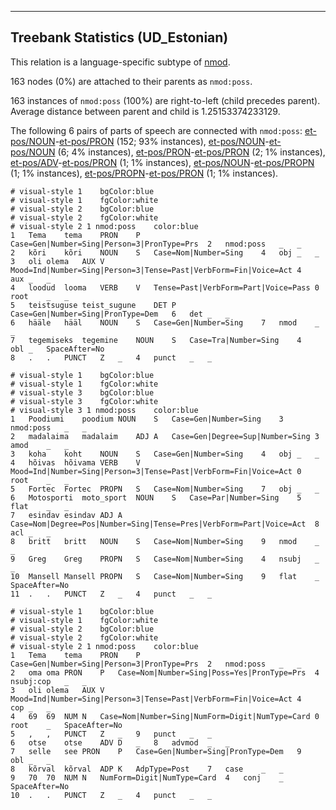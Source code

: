 

--------------------------------------------------------------------------------

## Treebank Statistics (UD_Estonian)

This relation is a language-specific subtype of [nmod]().

163 nodes (0%) are attached to their parents as `nmod:poss`.

163 instances of `nmod:poss` (100%) are right-to-left (child precedes parent).
Average distance between parent and child is 1.25153374233129.

The following 6 pairs of parts of speech are connected with `nmod:poss`: [et-pos/NOUN]()-[et-pos/PRON]() (152; 93% instances), [et-pos/NOUN]()-[et-pos/NOUN]() (6; 4% instances), [et-pos/PRON]()-[et-pos/PRON]() (2; 1% instances), [et-pos/ADV]()-[et-pos/PRON]() (1; 1% instances), [et-pos/NOUN]()-[et-pos/PROPN]() (1; 1% instances), [et-pos/PROPN]()-[et-pos/PRON]() (1; 1% instances).


~~~ conllu
# visual-style 1	bgColor:blue
# visual-style 1	fgColor:white
# visual-style 2	bgColor:blue
# visual-style 2	fgColor:white
# visual-style 2 1 nmod:poss	color:blue
1	Tema	tema	PRON	P	Case=Gen|Number=Sing|Person=3|PronType=Prs	2	nmod:poss	_	_
2	kõri	kõri	NOUN	S	Case=Nom|Number=Sing	4	obj	_	_
3	oli	olema	AUX	V	Mood=Ind|Number=Sing|Person=3|Tense=Past|VerbForm=Fin|Voice=Act	4	aux	_	_
4	loodud	looma	VERB	V	Tense=Past|VerbForm=Part|Voice=Pass	0	root	_	_
5	teistsuguse	teist_sugune	DET	P	Case=Gen|Number=Sing|PronType=Dem	6	det	_	_
6	hääle	hääl	NOUN	S	Case=Gen|Number=Sing	7	nmod	_	_
7	tegemiseks	tegemine	NOUN	S	Case=Tra|Number=Sing	4	obl	_	SpaceAfter=No
8	.	.	PUNCT	Z	_	4	punct	_	_

~~~


~~~ conllu
# visual-style 1	bgColor:blue
# visual-style 1	fgColor:white
# visual-style 3	bgColor:blue
# visual-style 3	fgColor:white
# visual-style 3 1 nmod:poss	color:blue
1	Poodiumi	poodium	NOUN	S	Case=Gen|Number=Sing	3	nmod:poss	_	_
2	madalaima	madalaim	ADJ	A	Case=Gen|Degree=Sup|Number=Sing	3	amod	_	_
3	koha	koht	NOUN	S	Case=Gen|Number=Sing	4	obj	_	_
4	hõivas	hõivama	VERB	V	Mood=Ind|Number=Sing|Person=3|Tense=Past|VerbForm=Fin|Voice=Act	0	root	_	_
5	Fortec	Fortec	PROPN	S	Case=Nom|Number=Sing	7	obj	_	_
6	Motosporti	moto_sport	NOUN	S	Case=Par|Number=Sing	5	flat	_	_
7	esindav	esindav	ADJ	A	Case=Nom|Degree=Pos|Number=Sing|Tense=Pres|VerbForm=Part|Voice=Act	8	acl	_	_
8	britt	britt	NOUN	S	Case=Nom|Number=Sing	9	nmod	_	_
9	Greg	Greg	PROPN	S	Case=Nom|Number=Sing	4	nsubj	_	_
10	Mansell	Mansell	PROPN	S	Case=Nom|Number=Sing	9	flat	_	SpaceAfter=No
11	.	.	PUNCT	Z	_	4	punct	_	_

~~~


~~~ conllu
# visual-style 1	bgColor:blue
# visual-style 1	fgColor:white
# visual-style 2	bgColor:blue
# visual-style 2	fgColor:white
# visual-style 2 1 nmod:poss	color:blue
1	Tema	tema	PRON	P	Case=Gen|Number=Sing|Person=3|PronType=Prs	2	nmod:poss	_	_
2	oma	oma	PRON	P	Case=Nom|Number=Sing|Poss=Yes|PronType=Prs	4	nsubj:cop	_	_
3	oli	olema	AUX	V	Mood=Ind|Number=Sing|Person=3|Tense=Past|VerbForm=Fin|Voice=Act	4	cop	_	_
4	69	69	NUM	N	Case=Nom|Number=Sing|NumForm=Digit|NumType=Card	0	root	_	SpaceAfter=No
5	,	,	PUNCT	Z	_	9	punct	_	_
6	otse	otse	ADV	D	_	8	advmod	_	_
7	selle	see	PRON	P	Case=Gen|Number=Sing|PronType=Dem	9	obl	_	_
8	kõrval	kõrval	ADP	K	AdpType=Post	7	case	_	_
9	70	70	NUM	N	NumForm=Digit|NumType=Card	4	conj	_	SpaceAfter=No
10	.	.	PUNCT	Z	_	4	punct	_	_

~~~


